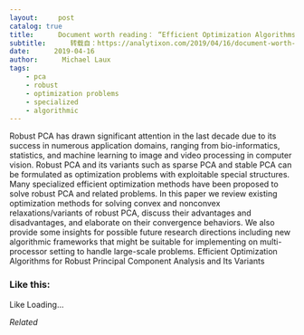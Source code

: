 ```yaml
---
layout:     post
catalog: true
title:      Document worth reading： “Efficient Optimization Algorithms for Robust Principal Component Analysis and Its Variants”
subtitle:      转载自：https://analytixon.com/2019/04/16/document-worth-reading-efficient-optimization-algorithms-for-robust-principal-component-analysis-and-its-variants/
date:      2019-04-16
author:      Michael Laux
tags:
    - pca
    - robust
    - optimization problems
    - specialized
    - algorithmic
---
```


Robust PCA has drawn significant attention in the last decade due to its success in numerous application domains, ranging from bio-informatics, statistics, and machine learning to image and video processing in computer vision. Robust PCA and its variants such as sparse PCA and stable PCA can be formulated as optimization problems with exploitable special structures. Many specialized efficient optimization methods have been proposed to solve robust PCA and related problems. In this paper we review existing optimization methods for solving convex and nonconvex relaxations/variants of robust PCA, discuss their advantages and disadvantages, and elaborate on their convergence behaviors. We also provide some insights for possible future research directions including new algorithmic frameworks that might be suitable for implementing on multi-processor setting to handle large-scale problems. Efficient Optimization Algorithms for Robust Principal Component Analysis and Its Variants





### Like this:

Like Loading...


*Related*

